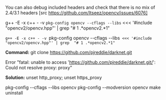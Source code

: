  You can also debug included headers and check that there is no mix of 2.4/3.1 headers [src https://github.com/Itseez/opencv/issues/6076]

g++ -E -x c++ - -v `pkg-config opencv --cflags --libs` <<< '#include "opencv2/opencv.hpp"' | grep  "# 1 .*opencv2.*1"

`g++ -E -x c++ - -v `pkg-config opencv --cflags --libs` <<< '#include "opencv2/opencv.hpp"' | grep  "# 1 .*opencv2.*1"`

<b>Command:</b> git clone https://github.com/pjreddie/darknet.git

Error "fatal: unable to access 'https://github.com/pjreddie/darknet.git/': Could not resolve proxy: proxy"

<b>Solution:</b> unset http_proxy; unset https_proxy


pkg-config --cflags --libs opencv
pkg-config --modversion opencv
make uninstall
